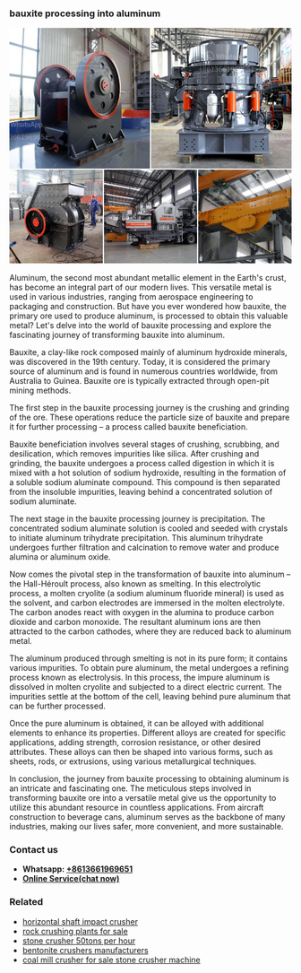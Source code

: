 <h3>bauxite processing into aluminum</h3><img src='1704791263.jpg' alt=''><p>Aluminum, the second most abundant metallic element in the Earth's crust, has become an integral part of our modern lives. This versatile metal is used in various industries, ranging from aerospace engineering to packaging and construction. But have you ever wondered how bauxite, the primary ore used to produce aluminum, is processed to obtain this valuable metal? Let's delve into the world of bauxite processing and explore the fascinating journey of transforming bauxite into aluminum.</p><p>Bauxite, a clay-like rock composed mainly of aluminum hydroxide minerals, was discovered in the 19th century. Today, it is considered the primary source of aluminum and is found in numerous countries worldwide, from Australia to Guinea. Bauxite ore is typically extracted through open-pit mining methods.</p><p>The first step in the bauxite processing journey is the crushing and grinding of the ore. These operations reduce the particle size of bauxite and prepare it for further processing – a process called bauxite beneficiation.</p><p>Bauxite beneficiation involves several stages of crushing, scrubbing, and desilication, which removes impurities like silica. After crushing and grinding, the bauxite undergoes a process called digestion in which it is mixed with a hot solution of sodium hydroxide, resulting in the formation of a soluble sodium aluminate compound. This compound is then separated from the insoluble impurities, leaving behind a concentrated solution of sodium aluminate.</p><p>The next stage in the bauxite processing journey is precipitation. The concentrated sodium aluminate solution is cooled and seeded with crystals to initiate aluminum trihydrate precipitation. This aluminum trihydrate undergoes further filtration and calcination to remove water and produce alumina or aluminum oxide.</p><p>Now comes the pivotal step in the transformation of bauxite into aluminum – the Hall-Héroult process, also known as smelting. In this electrolytic process, a molten cryolite (a sodium aluminum fluoride mineral) is used as the solvent, and carbon electrodes are immersed in the molten electrolyte. The carbon anodes react with oxygen in the alumina to produce carbon dioxide and carbon monoxide. The resultant aluminum ions are then attracted to the carbon cathodes, where they are reduced back to aluminum metal.</p><p>The aluminum produced through smelting is not in its pure form; it contains various impurities. To obtain pure aluminum, the metal undergoes a refining process known as electrolysis. In this process, the impure aluminum is dissolved in molten cryolite and subjected to a direct electric current. The impurities settle at the bottom of the cell, leaving behind pure aluminum that can be further processed.</p><p>Once the pure aluminum is obtained, it can be alloyed with additional elements to enhance its properties. Different alloys are created for specific applications, adding strength, corrosion resistance, or other desired attributes. These alloys can then be shaped into various forms, such as sheets, rods, or extrusions, using various metallurgical techniques.</p><p>In conclusion, the journey from bauxite processing to obtaining aluminum is an intricate and fascinating one. The meticulous steps involved in transforming bauxite ore into a versatile metal give us the opportunity to utilize this abundant resource in countless applications. From aircraft construction to beverage cans, aluminum serves as the backbone of many industries, making our lives safer, more convenient, and more sustainable.</p><h3>Contact us</h3><ul><li><strong>Whatsapp:&nbsp;<a href="https://wa.me/8613661969651">+8613661969651</a></strong></li><li><a href="https://swt.shibang-china.com/?git&amp;zhl&amp;bauxite processing into aluminum"><strong>Online Service(chat now)</strong></a></li></ul><h3>Related</h3><ul><li><a href='horizontal shaft impact crusher.md'>horizontal shaft impact crusher</a></li><li><a href='rock crushing plants for sale.md'>rock crushing plants for sale</a></li><li><a href='stone crusher 50tons per hour.md'>stone crusher 50tons per hour</a></li><li><a href='bentonite crushers manufacturers.md'>bentonite crushers manufacturers</a></li><li><a href='coal mill crusher for sale stone crusher machine.md'>coal mill crusher for sale stone crusher machine</a></li></ul>